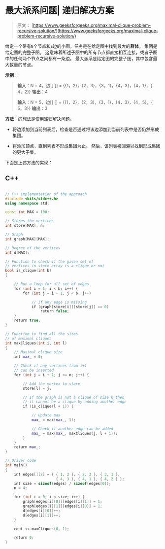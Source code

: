 # 最大派系问题| 递归解决方案

> 原文： [https://www.geeksforgeeks.org/maximal-clique-problem-recursive-solution/](https://www.geeksforgeeks.org/maximal-clique-problem-recursive-solution/)

给定一个带有`N`个节点和`E`边的小图，任务是在给定图中找到最大的**群体**。 集团是给定图的完整子图。 这意味着所述子图中的所有节点都直接相互连接，或者子图中的任何两个节点之间都有一条边。 最大派系是给定图的完整子图，其中包含最大数量的节点。

**示例**：

> **输入**：N = 4，边[] [] = {{1，2}，{2，3}，{3，1}，{4，3}，{4，1}，{ 4，2}}
> **输出**：4
> 
> **输入**：N = 5，边[] [] = {{1，2}，{2，3}，{3，1}，{4，3}，{4，5}，{ 5，3}}
> **输出**：3

**方法**：的想法是使用递归解决问题。

*   将边添加到当前列表后，检查是否通过将该边添加到当前列表中是否仍然形成集团。

*   将添加顶点，直到列表不形成集团为止。 然后，该列表被回溯以找到形成集团的更大子集。

下面是上述方法的实现：

## C++

```cpp

// C++ implementation of the approach 
#include <bits/stdc++.h> 
using namespace std; 

const int MAX = 100; 

// Stores the vertices 
int store[MAX], n; 

// Graph 
int graph[MAX][MAX]; 

// Degree of the vertices 
int d[MAX]; 

// Function to check if the given set of 
// vertices in store array is a clique or not 
bool is_clique(int b) 
{ 

    // Run a loop for all set of edges 
    for (int i = 1; i < b; i++) { 
        for (int j = i + 1; j < b; j++) 

            // If any edge is missing 
            if (graph[store[i]][store[j]] == 0) 
                return false; 
    } 
    return true; 
} 

// Function to find all the sizes 
// of maximal cliques 
int maxCliques(int i, int l) 
{ 
    // Maximal clique size 
    int max_ = 0; 

    // Check if any vertices from i+1 
    // can be inserted 
    for (int j = i + 1; j <= n; j++) { 

        // Add the vertex to store 
        store[l] = j; 

        // If the graph is not a clique of size k then 
        // it cannot be a clique by adding another edge 
        if (is_clique(l + 1)) { 

            // Update max 
            max_ = max(max_, l); 

            // Check if another edge can be added 
            max_ = max(max_, maxCliques(j, l + 1)); 
        } 
    } 
    return max_; 
} 

// Driver code 
int main() 
{ 
    int edges[][2] = { { 1, 2 }, { 2, 3 }, { 3, 1 },  
                       { 4, 3 }, { 4, 1 }, { 4, 2 } }; 
    int size = sizeof(edges) / sizeof(edges[0]); 
    n = 4; 

    for (int i = 0; i < size; i++) { 
        graph[edges[i][0]][edges[i][1]] = 1; 
        graph[edges[i][1]][edges[i][0]] = 1; 
        d[edges[i][0]]++; 
        d[edges[i][1]]++; 
    } 

    cout << maxCliques(0, 1); 

    return 0; 
} 

```